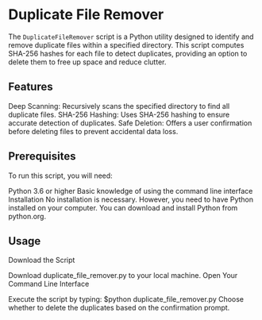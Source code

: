 # Duplicate File Remover
The `DuplicateFileRemover` script is a Python utility designed to identify and remove duplicate files within a specified directory. This script computes SHA-256 hashes for each file to detect duplicates, providing an option to delete them to free up space and reduce clutter.

## Features
Deep Scanning: Recursively scans the specified directory to find all duplicate files.
SHA-256 Hashing: Uses SHA-256 hashing to ensure accurate detection of duplicates.
Safe Deletion: Offers a user confirmation before deleting files to prevent accidental data loss.

## Prerequisites
To run this script, you will need:

Python 3.6 or higher
Basic knowledge of using the command line interface
Installation
No installation is necessary. However, you need to have Python installed on your computer. You can download and install Python from python.org.

## Usage
Download the Script

Download duplicate_file_remover.py to your local machine.
Open Your Command Line Interface

Execute the script by typing:
$python duplicate_file_remover.py
Choose whether to delete the duplicates based on the confirmation prompt.
